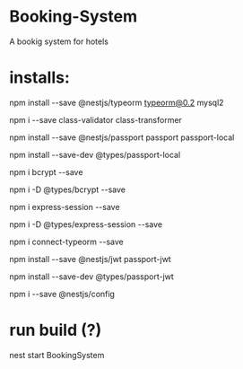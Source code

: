 # Booking-System
 A bookig system for hotels

# installs:
 npm install --save @nestjs/typeorm typeorm@0.2 mysql2

 npm i --save class-validator class-transformer

 npm install --save @nestjs/passport passport passport-local
 
 npm install --save-dev @types/passport-local
 
 npm i bcrypt --save
 
 npm i -D @types/bcrypt --save
 
 npm i express-session --save
 
 npm i -D @types/express-session --save
 
 npm i connect-typeorm --save
 
 npm install --save @nestjs/jwt passport-jwt
 
 npm install --save-dev @types/passport-jwt
 
 npm i --save @nestjs/config

 # run build (?)
 nest start BookingSystem